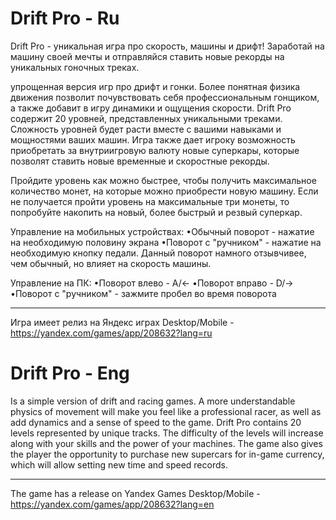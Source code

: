 # Drift Pro - Ru
Drift Pro - уникальная игра про скорость, машины и дрифт! Заработай на машину своей мечты и отправляйся ставить новые рекорды на уникальных гоночных треках.

упрощенная версия игр про дрифт и гонки. Более понятная физика движения позволит почувствовать себя профессиональным гонщиком, а также добавит в игру динамики и ощущения скорости. Drift Pro содержит 20 уровней, представленных уникальными треками. Сложность уровней будет расти вместе с вашими навыками и мощностями ваших машин. Игра также дает игроку возможность приобретать за внутриигровую валюту новые суперкары, которые позволят ставить новые временные и скоростные рекорды.

Пройдите уровень как можно быстрее, чтобы получить максимальное количество монет, на которые можно приобрести новую машину. Если не получается пройти уровень на максимальные три монеты, то попробуйте накопить на новый, более быстрый и резвый суперкар.

Управление на мобильных устройствах:
•Обычный поворот - нажатие на необходимую половину экрана
•Поворот с "ручником" - нажатие на необходимую кнопку педали. Данный поворот намного отзывчивее, чем обычный, но влияет на скорость машины.

Управление на ПК:
•Поворот влево - A/←
•Поворот вправо - D/→
•Поворот с "ручником" - зажмите пробел во время поворота
______________________________
Игра имеет релиз на Яндекс играх Desktop/Mobile - https://yandex.com/games/app/208632?lang=ru
# Drift Pro - Eng
Is a simple version of drift and racing games. A more understandable physics of movement will make you feel like a professional racer, as well as add dynamics and a sense of speed to the game. Drift Pro contains 20 levels represented by unique tracks. The difficulty of the levels will increase along with your skills and the power of your machines. The game also gives the player the opportunity to purchase new supercars for in-game currency, which will allow setting new time and speed records.
______________________________
The game has a release on Yandex Games Desktop/Mobile - https://yandex.com/games/app/208632?lang=en

